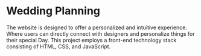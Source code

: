 # Wedding Planning

The website is designed to offer a personalized and intuitive experience. 
Where users can directly connect with designers and personalize things for their special Day.
This project employs a front-end technology stack consisting of HTML, CSS, and JavaScript. 
